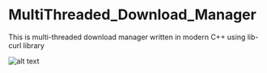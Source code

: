 # MultiThreaded_Download_Manager
 This is multi-threaded download manager written in modern C++ using lib-curl library

![alt text](https://github.com/HritwikaBanik/MultiThreaded_Download_Manager/tree/main/image)